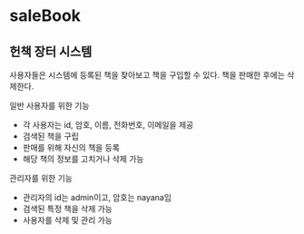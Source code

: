 # saleBook

## 헌책 장터 시스템
사용자들은 시스템에 등록된 책을 찾아보고 책을 구입할 수 있다. 책을 판매한 후에는 삭제한다. 

일반 사용자를 위한 기능 
* 각 사용자는 id, 암호, 이름, 전화번호, 이메일을 제공
* 검색된 책을 구립
* 판매를 위해 자신의 책을 등록
* 해당 책의 정보를 고치거나 삭제 가능 

관리자를 위한 기능 
* 관리자의 id는 admin이고, 암호는 nayana임
* 검색된 특정 책을 삭제 가능 
* 사용자를 삭제 및 관리 가능 
